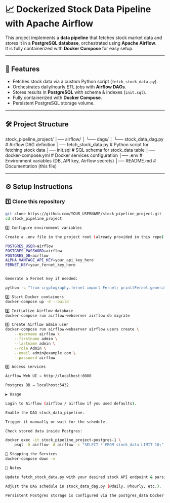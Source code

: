 # 📈 Dockerized Stock Data Pipeline with Apache Airflow

This project implements a **data pipeline** that fetches stock market data and stores it in a **PostgreSQL database**, orchestrated using **Apache Airflow**.  
It is fully containerized with **Docker Compose** for easy setup.

---

## 🚀 Features
- Fetches stock data via a custom Python script (`fetch_stock_data.py`).
- Orchestrates daily/hourly ETL jobs with **Airflow DAGs**.
- Stores results in **PostgreSQL** with schema & indexes (`init.sql`).
- Fully containerized with **Docker Compose**.
- Persistent PostgreSQL storage volume.

---

## 🛠️ Project Structure
stock_pipeline_project/
│── airflow/
│ └── dags/
│ └── stock_data_dag.py # Airflow DAG definition
│── fetch_stock_data.py # Python script for fetching stock data
│── init.sql # SQL schema for stock_data table
│── docker-compose.yml # Docker services configuration
│── .env # Environment variables (DB, API key, Airflow secrets)
│── README.md # Documentation (this file)


---

## ⚙️ Setup Instructions

### 1️⃣ Clone this repository
```bash
git clone https://github.com/YOUR_USERNAME/stock_pipeline_project.git
cd stock_pipeline_project

2️⃣ Configure environment variables

Create a .env file in the project root (already provided in this repo):

POSTGRES_USER=airflow
POSTGRES_PASSWORD=airflow
POSTGRES_DB=airflow
ALPHA_VANTAGE_API_KEY=your_api_key_here
FERNET_KEY=your_fernet_key_here


Generate a Fernet key if needed:

python -c "from cryptography.fernet import Fernet; print(Fernet.generate_key().decode())"

3️⃣ Start Docker containers
docker-compose up -d --build

4️⃣ Initialize Airflow database
docker-compose run airflow-webserver airflow db migrate

5️⃣ Create Airflow admin user
docker-compose run airflow-webserver airflow users create \
    --username airflow \
    --firstname admin \
    --lastname admin \
    --role Admin \
    --email admin@example.com \
    --password airflow

6️⃣ Access services

Airflow Web UI → http://localhost:8080

Postgres DB → localhost:5432

▶️ Usage

Login to Airflow (airflow / airflow if you used defaults).

Enable the DAG stock_data_pipeline.

Trigger it manually or wait for the schedule.

Check stored data inside Postgres:

docker exec -it stock_pipeline_project-postgres-1 \
    psql -U airflow -d airflow -c "SELECT * FROM stock_data LIMIT 10;"

🛑 Stopping the Services
docker-compose down -v

📌 Notes

Update fetch_stock_data.py with your desired stock API endpoint & parsing logic.

Adjust the DAG schedule in stock_data_dag.py (@daily, @hourly, etc.).

Persistent Postgres storage is configured via the postgres_data Docker volume.

